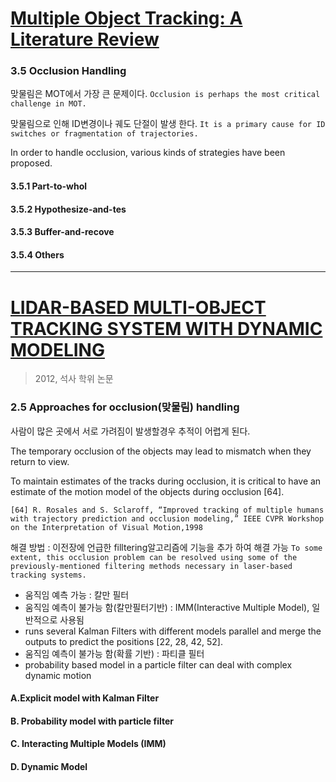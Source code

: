 # [Multiple Object Tracking: A Literature Review](https://arxiv.org/abs/1409.7618)


### 3.5 Occlusion Handling

맞물림은 MOT에서 가장 큰 문제이다. `Occlusion is perhaps the most critical challenge in MOT. `

맞물림으로 인해 ID변경이나 궤도 단절이 발생 한다. `It is a primary cause for ID switches or fragmentation of trajectories. `

In order to handle occlusion, various kinds of strategies have been proposed.

#### 3.5.1 Part-to-whol

#### 3.5.2 Hypothesize-and-tes

#### 3.5.3 Buffer-and-recove

#### 3.5.4 Others

---

# [LIDAR-BASED MULTI-OBJECT TRACKING SYSTEM WITH DYNAMIC MODELING](https://neu-gou.github.io/thesis_Mengran.pdf)

> 2012, 석사 학위 논문

### 2.5 Approaches for occlusion\(맞물림\) handling

사람이 많은 곳에서 서로 가려짐이 발생할경우 추적이 어렵게 된다.

The temporary occlusion of the objects may lead to mismatch when they return to view.

To maintain estimates of the tracks during occlusion, it is critical to have an estimate of the motion model of the objects during occlusion \[64\].

```
[64] R. Rosales and S. Sclaroff, “Improved tracking of multiple humans with trajectory prediction and occlusion modeling,” IEEE CVPR Workshop on the Interpretation of Visual Motion,1998
```

해결 방법 : 이전장에 언급한 filltering알고리즘에 기능을 추가 하여 해결 가능 `To some extent, this occlusion problem can be resolved using some of the previously-mentioned filtering methods necessary in laser-based tracking systems.`

* 움직임 예측 가능 : 칼만 필터
* 움직임 예측이 불가능 함\(칼만필터기반\) : IMM\(Interactive Multiple Model\), 일반적으로 사용됨
* runs several Kalman Filters with different models parallel and merge the outputs to predict the positions \[22, 28, 42, 52\].
* 움직임 예측이 불가능 함\(확률 기반\) : 파티클 필터
* probability based model in a particle filter can deal with complex dynamic motion

#### A.Explicit model with Kalman Filter

#### B. Probability model with particle filter

#### C. Interacting Multiple Models \(IMM\)

#### D. Dynamic Model